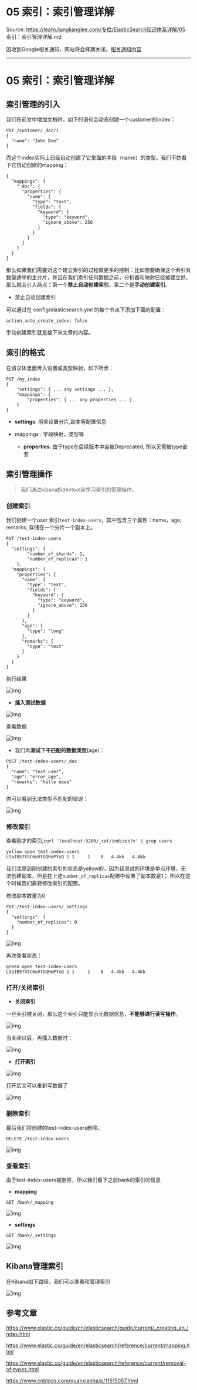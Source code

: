 # 05 索引：索引管理详解 

Source: https://learn.lianglianglee.com/专栏/ElasticSearch知识体系详解/05 索引：索引管理详解.md

因收到Google相关通知，网站将会择期关闭。[相关通知内容](https://lumendatabase.org/notices/44265620)

---

# 05 索引：索引管理详解

## 索引管理的引入

我们在前文中增加文档时，如下的语句会动态创建一个customer的index：

```
PUT /customer/_doc/1
{
  "name": "John Doe"
}

```

而这个index实际上已经自动创建了它里面的字段（name）的类型。我们不妨看下它自动创建的mapping：

```
{
  "mappings": {
    "_doc": {
      "properties": {
        "name": {
          "type": "text",
          "fields": {
            "keyword": {
              "type": "keyword",
              "ignore_above": 256
            }
          }
        }
      }
    }
  }
}

```

那么如果我们需要对这个建立索引的过程做更多的控制：比如想要确保这个索引有数量适中的主分片，并且在我们索引任何数据之前，分析器和映射已经被建立好。那么就会引入两点：第一个**禁止自动创建索引**，第二个是**手动创建索引**。

* 禁止自动创建索引

可以通过在 config/elasticsearch.yml 的每个节点下添加下面的配置：

```
action.auto_create_index: false

```

手动创建索引就是接下来文章的内容。

## 索引的格式

在请求体里面传入设置或类型映射，如下所示：

```
PUT /my_index
{
    "settings": { ... any settings ... },
    "mappings": {
        "properties": { ... any properties ... }
    }
}

```

* **settings**: 用来设置分片,副本等配置信息
* mappings
  :   字段映射，类型等

  + **properties**: 由于type在后续版本中会被Deprecated, 所以无需被type嵌套

## 索引管理操作

> 我们通过kibana的devtool来学习索引的管理操作。

### 创建索引

我们创建一个user 索引`test-index-users`，其中包含三个属性：name，age, remarks; 存储在一个分片一个副本上。

```
PUT /test-index-users
{
  "settings": {
		"number_of_shards": 1,
		"number_of_replicas": 1
	},
  "mappings": {
    "properties": {
      "name": {
        "type": "text",
        "fields": {
          "keyword": {
            "type": "keyword",
            "ignore_above": 256
          }
        }
      },
      "age": {
        "type": "long"
      },
      "remarks": {
        "type": "text"
      }
    }
  }
}

```

执行结果

![img](assets/es-index-manage-1.png)

* **插入测试数据**

![img](assets/es-index-manage-2.png)

查看数据

![img](assets/es-index-manage-3.png)

* 我们再**测试下不匹配的数据类型**(age)：

```
POST /test-index-users/_doc
{
  "name": "test user",
  "age": "error_age",
  "remarks": "hello eeee"
}

```

你可以看到无法类型不匹配的错误：

![img](assets/es-index-manage-4.png)

### 修改索引

查看刚才的索引,`curl 'localhost:9200/_cat/indices?v' | grep users`

```
yellow open test-index-users                          LSaIB57XSC6uVtGQHoPYxQ 1 1     1    0   4.4kb   4.4kb

```

我们注意到刚创建的索引的状态是yellow的，因为我测试的环境是单点环境，无法创建副本，但是在上述`number_of_replicas`配置中设置了副本数是1； 所以在这个时候我们需要修改索引的配置。

修改副本数量为0

```
PUT /test-index-users/_settings
{
  "settings": {
    "number_of_replicas": 0
  }
}

```

![img](assets/es-index-manage-5.png)

再次查看状态：

```
green open test-index-users                          LSaIB57XSC6uVtGQHoPYxQ 1 1     1    0   4.4kb   4.4kb

```

### 打开/关闭索引

* **关闭索引**

一旦索引被关闭，那么这个索引只能显示元数据信息，**不能够进行读写操作**。

![img](assets/es-index-manage-7.png)

当关闭以后，再插入数据时：

![img](assets/es-index-manage-8.png)

* **打开索引**

![img](assets/es-index-manage-9.png)

打开后又可以重新写数据了

![img](assets/es-index-manage-10.png)

### 删除索引

最后我们将创建的test-index-users删除。

```
DELETE /test-index-users

```

![img](assets/es-index-manage-11.png)

### 查看索引

由于test-index-users被删除，所以我们看下之前bank的索引的信息

* **mapping**

```
GET /bank/_mapping

```

![img](assets/es-index-manage-12.png)

* **settings**

```
GET /bank/_settings

```

![img](assets/es-index-manage-13.png)

## Kibana管理索引

在Kibana如下路径，我们可以查看和管理索引

![img](assets/es-index-manage-6.png)

## 参考文章

<https://www.elastic.co/guide/cn/elasticsearch/guide/current/_creating_an_index.html>

<https://www.elastic.co/guide/en/elasticsearch/reference/current/mapping.html>

<https://www.elastic.co/guide/en/elasticsearch/reference/current/removal-of-types.html>

<https://www.cnblogs.com/quanxiaoha/p/11515057.html>